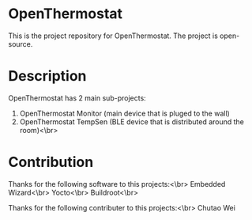# OpenThermostat
This is the project repository for OpenThermostat. The project is open-source.

# Description
OpenThermostat has 2 main sub-projects:<br />
1. OpenThermostat Monitor (main device that is pluged to the wall)<br/>
2. OpenThermostat TempSen (BLE device that is distributed around the room)<\br>


# Contribution
Thanks for the following software to this projects:<\br>
Embedded Wizard<\br>
Yocto<\br>
Buildroot<\br>

Thanks for the following contributer to this projects:<\br>
Chutao Wei
